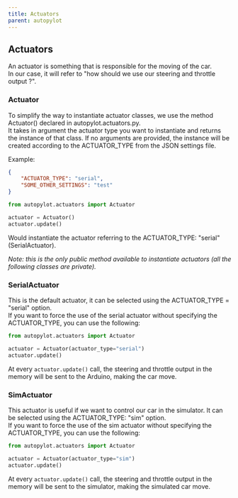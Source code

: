 ```yaml
---
title: Actuators
parent: autopylot
---
```


## Actuators
An actuator is something that is responsible for the moving of the car. \
In our case, it will refer to "how should we use our steering and throttle output ?".


### Actuator
To simplify the way to instantiate actuator classes, we use the method Actuator() declared in autopylot.actuators.py. \
It takes in argument the actuator type you want to instantiate and returns the instance of that class.
If no arguments are provided, the instance will be created according to the ACTUATOR_TYPE from the JSON settings file.

Example:
```json
{
    "ACTUATOR_TYPE": "serial",
    "SOME_OTHER_SETTINGS": "test"
}
```
```python
from autopylot.actuators import Actuator

actuator = Actuator()
actuator.update()
```
Would instantiate the actuator referring to the ACTUATOR_TYPE: "serial" (SerialActuator).

*Note: this is the only public method available to instantiate actuators (all the following classes are private).*


### SerialActuator
This is the default actuator, it can be selected using the ACTUATOR_TYPE = "serial" option. \
If you want to force the use of the serial actuator without specifying the ACTUATOR_TYPE, you can use the following:
```python
from autopylot.actuators import Actuator

actuator = Actuator(actuator_type="serial")
actuator.update()
```
At every `actuator.update()` call, the steering and throttle output in the memory will be sent to the Arduino, making the car move.


### SimActuator
This actuator is useful if we want to control our car in the simulator. It can be selected using the ACTUATOR_TYPE: "sim" option. \
If you want to force the use of the sim actuator without specifying the ACTUATOR_TYPE, you can use the following:
```python
from autopylot.actuators import Actuator

actuator = Actuator(actuator_type="sim")
actuator.update()
```
At every `actuator.update()` call, the steering and throttle output in the memory will be sent to the simulator, making the simulated car move.
